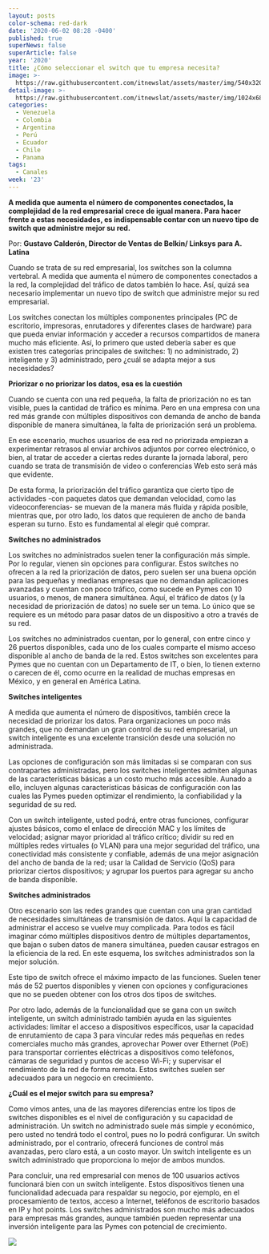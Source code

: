 ```yaml
---
layout: posts
color-schema: red-dark
date: '2020-06-02 08:28 -0400'
published: true
superNews: false
superArticle: false
year: '2020'
title: ¿Cómo seleccionar el switch que tu empresa necesita?
image: >-
  https://raw.githubusercontent.com/itnewslat/assets/master/img/540x320/Gustavo-Calderon-p.jpg
detail-image: >-
  https://raw.githubusercontent.com/itnewslat/assets/master/img/1024x680/Gustavo-Calderon-g.jpg
categories:
  - Venezuela
  - Colombia
  - Argentina
  - Perú
  - Ecuador
  - Chile
  - Panama
tags:
  - Canales
week: '23'
---
```

**A medida que aumenta el número de componentes conectados, la complejidad de la red empresarial crece de igual manera. Para hacer frente a estas necesidades, es indispensable contar con un nuevo tipo de switch que administre mejor su red.**

Por: **Gustavo Calderón, Director de Ventas de Belkin/ Linksys para A. Latina**

Cuando se trata de su red empresarial, los switches son la columna vertebral. A medida que aumenta el número de componentes conectados a la red, la complejidad del tráfico de datos también lo hace. Así, quizá sea necesario implementar un nuevo tipo de switch que administre mejor su red empresarial. 

Los switches conectan los múltiples componentes principales (PC de escritorio, impresoras, enrutadores y diferentes clases de hardware) para que pueda enviar información y acceder a recursos compartidos de manera mucho más eficiente. Así, lo primero que usted debería saber es que existen tres categorías principales de switches: 1) no administrado, 2) inteligente y 3) administrado, pero ¿cuál se adapta mejor a sus necesidades?

**Priorizar o no priorizar los datos, esa es la cuestión**

Cuando se cuenta con una red pequeña, la falta de priorización no es tan visible, pues la cantidad de tráfico es mínima. Pero en una empresa con una red más grande con múltiples dispositivos con demanda de ancho de banda disponible de manera simultánea, la falta de priorización será un problema.

En ese escenario, muchos usuarios de esa red no priorizada empiezan a experimentar retrasos al enviar archivos adjuntos por correo electrónico, o bien, al tratar de acceder a ciertas redes durante la jornada laboral, pero cuando se trata de transmisión de video o conferencias Web esto será más que evidente.

De esta forma, la priorización del tráfico garantiza que cierto tipo de actividades -con paquetes datos que demandan velocidad, como las videoconferencias- se muevan de la manera más fluida y rápida posible, mientras que, por otro lado, los datos que requieren de ancho de banda esperan su turno. Esto es fundamental al elegir qué comprar.

**Switches no administrados**

Los switches no administrados suelen tener la configuración más simple. Por lo regular, vienen sin opciones para configurar. Estos switches no ofrecen a la red la priorización de datos, pero suelen ser una buena opción para las pequeñas y medianas empresas que no demandan aplicaciones avanzadas y cuentan con poco tráfico, como sucede en Pymes con 10 usuarios, o menos, de manera simultánea. Aquí, el tráfico de datos (y la necesidad de priorización de datos) no suele ser un tema. Lo único que se requiere es un método para pasar datos de un dispositivo a otro a través de su red.

Los switches no administrados cuentan, por lo general, con entre cinco y 26 puertos disponibles, cada uno de los cuales comparte el mismo acceso disponible al ancho de banda de la red. Estos switches son excelentes para Pymes que no cuentan con un Departamento de IT, o bien, lo tienen externo o carecen de él, como ocurre en la realidad de muchas empresas en México, y en general en América Latina.

**Switches inteligentes**

A medida que aumenta el número de dispositivos, también crece la necesidad de priorizar los datos. Para organizaciones un poco más grandes, que no demandan un gran control de su red empresarial, un switch inteligente es una excelente transición desde una solución no administrada.

Las opciones de configuración son más limitadas si se comparan con sus contrapartes administradas, pero los switches inteligentes admiten algunas de las características básicas a un costo mucho más accesible. Aunado a ello, incluyen algunas características básicas de configuración con las cuales las Pymes pueden optimizar el rendimiento, la confiabilidad y la seguridad de su red.

Con un switch inteligente, usted podrá, entre otras funciones, configurar ajustes básicos, como el enlace de dirección MAC y los límites de velocidad; asignar mayor prioridad al tráfico crítico; dividir su red en múltiples redes virtuales (o VLAN) para una mejor seguridad del tráfico, una conectividad más consistente y confiable, además de una mejor asignación del ancho de banda de la red; usar la Calidad de Servicio (QoS) para priorizar ciertos dispositivos; y agrupar los puertos para agregar su ancho de banda disponible.

**Switches administrados**

Otro escenario son las redes grandes que cuentan con una gran cantidad de necesidades simultáneas de transmisión de datos. Aquí la capacidad de administrar el acceso se vuelve muy complicada. Para todos es fácil imaginar cómo múltiples dispositivos dentro de múltiples departamentos, que bajan o suben datos de manera simultánea, pueden causar estragos en la eficiencia de la red. En este esquema, los switches administrados son la mejor solución.

Este tipo de switch ofrece el máximo impacto de las funciones. Suelen tener más de 52 puertos disponibles y vienen con opciones y configuraciones que no se pueden obtener con los otros dos tipos de switches. 

Por otro lado, además de la funcionalidad que se gana con un switch inteligente, un switch administrado también ayuda en las siguientes actividades: limitar el acceso a dispositivos específicos, usar la capacidad de enrutamiento de capa 3 para vincular redes más pequeñas en redes comerciales mucho más grandes, aprovechar Power over Ethernet (PoE) para transportar corrientes eléctricas a dispositivos como teléfonos, cámaras de seguridad y puntos de acceso Wi-Fi; y supervisar el rendimiento de la red de forma remota. Estos switches suelen ser adecuados para un negocio en crecimiento.

**¿Cuál es el mejor switch para su empresa?**

Como vimos antes, una de las mayores diferencias entre los tipos de switches disponibles es el nivel de configuración y su capacidad de administración. Un switch no administrado suele más simple y económico, pero usted no tendrá todo el control, pues no lo podrá configurar. Un switch administrado, por el contrario, ofrecerá funciones de control más avanzadas, pero claro está, a un costo mayor. Un switch inteligente es un switch administrado que proporciona lo mejor de ambos mundos.

Para concluir, una red empresarial con menos de 100 usuarios activos funcionará bien con un switch inteligente. Estos dispositivos tienen una funcionalidad adecuada para respaldar su negocio, por ejemplo, en el procesamiento de textos, acceso a Internet, teléfonos de escritorio basados en IP y hot points. Los switches administrados son mucho más adecuados para empresas más grandes, aunque también pueden representar una inversión inteligente para las Pymes con potencial de crecimiento.

<img src="https://tracker.metricool.com/c3po.jpg?hash=56f88a41e39ab42c063cc51676587a04"/>